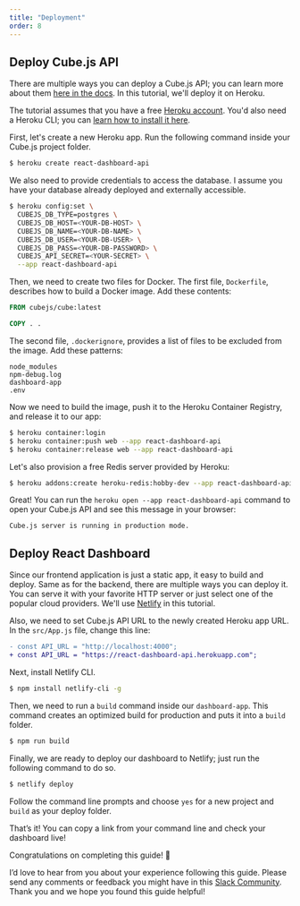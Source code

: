 ```yaml
---
title: "Deployment"
order: 8
---
```


## Deploy Cube.js API

There are multiple ways you can deploy a Cube.js API; you can learn more about them [here in the docs](https://cube.dev/docs/deployment/). In this tutorial, we'll deploy it on Heroku.

The tutorial assumes that you have a free [Heroku account](https://signup.heroku.com/signup/dc). You'd also need a Heroku CLI; you can [learn how to install it here](https://devcenter.heroku.com/articles/heroku-cli).

First, let's create a new Heroku app. Run the following command inside your
Cube.js project folder.

```bash
$ heroku create react-dashboard-api
```

We also need to provide credentials to access the database. I assume you have
your database already deployed and externally accessible.

```bash
$ heroku config:set \
  CUBEJS_DB_TYPE=postgres \
  CUBEJS_DB_HOST=<YOUR-DB-HOST> \
  CUBEJS_DB_NAME=<YOUR-DB-NAME> \
  CUBEJS_DB_USER=<YOUR-DB-USER> \
  CUBEJS_DB_PASS=<YOUR-DB-PASSWORD> \
  CUBEJS_API_SECRET=<YOUR-SECRET> \
  --app react-dashboard-api
```

Then, we need to create two files for Docker. The first file, `Dockerfile`, describes how to build a Docker image. Add these contents:

```dockerfile
FROM cubejs/cube:latest

COPY . .
```

The second file, `.dockerignore`, provides a list of files to be excluded from the image. Add these patterns:

```
node_modules
npm-debug.log
dashboard-app
.env
```

Now we need to build the image, push it to the Heroku Container Registry, and release it to our app:

```bash
$ heroku container:login
$ heroku container:push web --app react-dashboard-api
$ heroku container:release web --app react-dashboard-api
```

Let's also provision a free Redis server provided by Heroku:

```bash
$ heroku addons:create heroku-redis:hobby-dev --app react-dashboard-api
```

Great! You can run the `heroku open --app react-dashboard-api` command to open your Cube.js API and see this message in your browser:

```
Cube.js server is running in production mode.
```

## Deploy React Dashboard

Since our frontend application is just a static app, it easy to build and
deploy. Same as for the backend, there are multiple ways you can deploy it. You can serve it with your favorite HTTP server or just select one of the popular cloud providers. We'll
use [Netlify](https://www.netlify.com/) in this tutorial.

Also, we need to set Cube.js API URL to the newly created Heroku app URL. In the `src/App.js` file, change this line:

```diff
- const API_URL = "http://localhost:4000";
+ const API_URL = "https://react-dashboard-api.herokuapp.com";
```

Next, install Netlify CLI.

```bash
$ npm install netlify-cli -g
```

Then, we need to run a `build` command inside our `dashboard-app`. This command
creates an optimized build for production and puts it into a `build` folder.

```bash
$ npm run build
```

Finally, we are ready to deploy our dashboard to Netlify; just run the
following command to do so.

```bash
$ netlify deploy
```

Follow the command line prompts and choose `yes` for a new project and `build` as your deploy folder.

That’s it! You can copy a link from your command line and check your dashboard
live!

Congratulations on completing this guide! 🎉

I’d love to hear from you about your experience following this guide. Please send any comments or feedback you might have in this [Slack Community](https://slack.cube.dev). Thank you and we hope you found this guide helpful!
